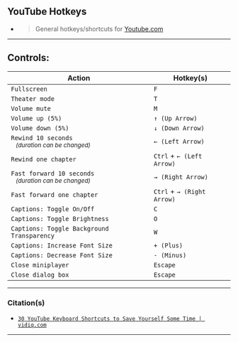 <!-- ------------------------------------------------------------ -->

## YouTube Hotkeys
- > General hotkeys/shortcuts for [Youtube.com](https://www.youtube.com/)

<!-- ------------------------------------------------------------ -->

***
## Controls:

| Action | Hotkey(s) |
| ------ | ------ |
| `Fullscreen` | `F` |
| `Theater mode` | `T` |
| `Volume mute` | `M` |
| `Volume up (5%)` | `↑ (Up Arrow)` |
| `Volume down (5%)` | `↓ (Down Arrow)` |
| `Rewind 10 seconds`<br /><sub>&nbsp;&nbsp;&nbsp;*(duration can be changed)*</sub> | `← (Left Arrow)` |
| `Rewind one chapter` | `Ctrl` + `← (Left Arrow)` |
| `Fast forward 10 seconds`<br /><sub>&nbsp;&nbsp;&nbsp;*(duration can be changed)*</sub> | `→ (Right Arrow)` |
| `Fast forward one chapter` | `Ctrl` + `→ (Right Arrow)` |
| `Captions: Toggle On/Off` | `C` |
| `Captions: Toggle Brightness` | `O` |
| `Captions: Toggle Background Transparency` | `W` |
| `Captions: Increase Font Size` | `+ (Plus)` |
| `Captions: Decrease Font Size` | `- (Minus)` |
| `Close miniplayer` | `Escape` |
| `Close dialog box` | `Escape` |

<!-- ------------------------------------------------------------ -->

***
### Citation(s)

- [`30 YouTube Keyboard Shortcuts to Save Yourself Some Time | vidiq.com`](https://vidiq.com/blog/post/30-youtube-keyboard-shortcuts/)

<!-- ------------------------------------------------------------ -->

***
